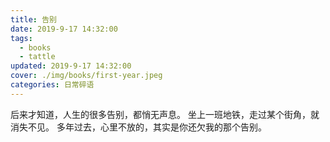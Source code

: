 ```yaml
---
title: 告别
date: 2019-9-17 14:32:00
tags:
  - books
  - tattle
updated: 2019-9-17 14:32:00
cover: ./img/books/first-year.jpeg
categories: 日常碎语
---
```


后来才知道，人生的很多告别，都悄无声息。
坐上一班地铁，走过某个街角，就消失不见。
多年过去，心里不放的，其实是你还欠我的那个告别。
